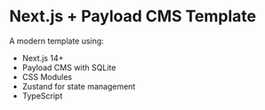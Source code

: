 # Next.js + Payload CMS Template

A modern template using:

- Next.js 14+
- Payload CMS with SQLite
- CSS Modules
- Zustand for state management
- TypeScript
